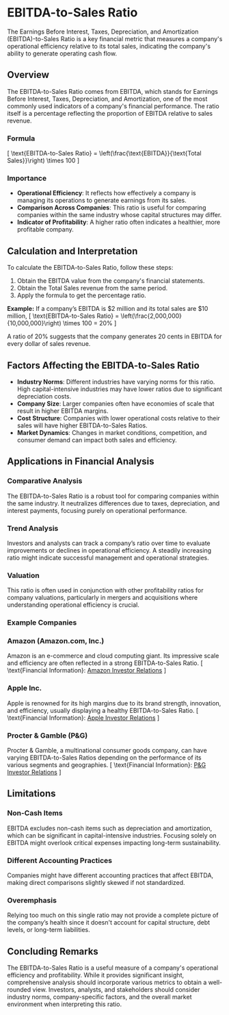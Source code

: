# EBITDA-to-Sales Ratio

The Earnings Before Interest, Taxes, Depreciation, and Amortization (EBITDA)-to-Sales Ratio is a key financial metric that measures a company's operational efficiency relative to its total sales, indicating the company's ability to generate operating cash flow. 

## Overview

The EBITDA-to-Sales Ratio comes from EBITDA, which stands for Earnings Before Interest, Taxes, Depreciation, and Amortization, one of the most commonly used indicators of a company's financial performance. The ratio itself is a percentage reflecting the proportion of EBITDA relative to sales revenue.

### Formula
\[ \text{EBITDA-to-Sales Ratio} = \left(\frac{\text{EBITDA}}{\text{Total Sales}}\right) \times 100 \]

### Importance
- **Operational Efficiency**: It reflects how effectively a company is managing its operations to generate earnings from its sales.
- **Comparison Across Companies**: This ratio is useful for comparing companies within the same industry whose capital structures may differ.
- **Indicator of Profitability**: A higher ratio often indicates a healthier, more profitable company.

## Calculation and Interpretation

To calculate the EBITDA-to-Sales Ratio, follow these steps:
1. Obtain the EBITDA value from the company's financial statements.
2. Obtain the Total Sales revenue from the same period.
3. Apply the formula to get the percentage ratio.

**Example:**
If a company’s EBITDA is $2 million and its total sales are $10 million,
\[ \text{EBITDA-to-Sales Ratio} = \left(\frac{2,000,000}{10,000,000}\right) \times 100 = 20\% \]

A ratio of 20% suggests that the company generates 20 cents in EBITDA for every dollar of sales revenue.

## Factors Affecting the EBITDA-to-Sales Ratio

- **Industry Norms**: Different industries have varying norms for this ratio. High capital-intensive industries may have lower ratios due to significant depreciation costs.
- **Company Size**: Larger companies often have economies of scale that result in higher EBITDA margins.
- **Cost Structure**: Companies with lower operational costs relative to their sales will have higher EBITDA-to-Sales Ratios.
- **Market Dynamics**: Changes in market conditions, competition, and consumer demand can impact both sales and efficiency.

## Applications in Financial Analysis

### Comparative Analysis

The EBITDA-to-Sales Ratio is a robust tool for comparing companies within the same industry. It neutralizes differences due to taxes, depreciation, and interest payments, focusing purely on operational performance.

### Trend Analysis

Investors and analysts can track a company’s ratio over time to evaluate improvements or declines in operational efficiency. A steadily increasing ratio might indicate successful management and operational strategies.

### Valuation

This ratio is often used in conjunction with other profitability ratios for company valuations, particularly in mergers and acquisitions where understanding operational efficiency is crucial.

### Example Companies

### Amazon (Amazon.com, Inc.)

Amazon is an e-commerce and cloud computing giant. Its impressive scale and efficiency are often reflected in a strong EBITDA-to-Sales Ratio.
\[ \text{Financial Information}: [Amazon Investor Relations](https://www.amazon.com/ir) \]

### Apple Inc.

Apple is renowned for its high margins due to its brand strength, innovation, and efficiency, usually displaying a healthy EBITDA-to-Sales Ratio.
\[ \text{Financial Information}: [Apple Investor Relations](https://investor.apple.com/investor-relations/default.aspx) \]

### Procter & Gamble (P&G)

Procter & Gamble, a multinational consumer goods company, can have varying EBITDA-to-Sales Ratios depending on the performance of its various segments and geographies.
\[ \text{Financial Information}: [P&G Investor Relations](https://www.pginvestor.com/) \]

## Limitations

### Non-Cash Items

EBITDA excludes non-cash items such as depreciation and amortization, which can be significant in capital-intensive industries. Focusing solely on EBITDA might overlook critical expenses impacting long-term sustainability.

### Different Accounting Practices

Companies might have different accounting practices that affect EBITDA, making direct comparisons slightly skewed if not standardized.

### Overemphasis

Relying too much on this single ratio may not provide a complete picture of the company’s health since it doesn't account for capital structure, debt levels, or long-term liabilities.

## Concluding Remarks

The EBITDA-to-Sales Ratio is a useful measure of a company's operational efficiency and profitability. While it provides significant insight, comprehensive analysis should incorporate various metrics to obtain a well-rounded view. Investors, analysts, and stakeholders should consider industry norms, company-specific factors, and the overall market environment when interpreting this ratio.
